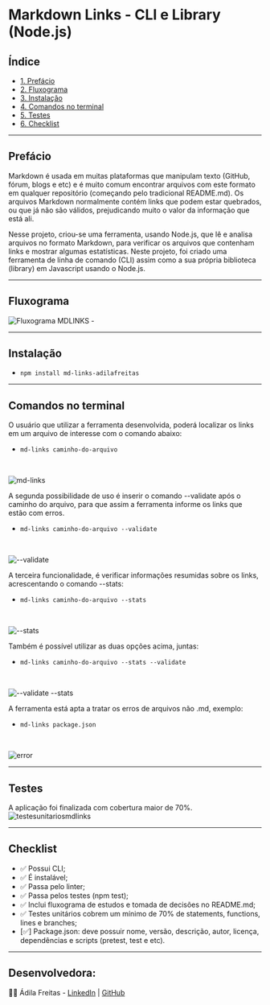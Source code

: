 # Markdown Links - CLI e Library (Node.js)

## Índice

* [1. Prefácio](#1-prefácio)
* [2. Fluxograma](#2-fluxograma)
* [3. Instalação](#3-instalação)
* [4. Comandos no terminal](#4-comandos-no-terminal)
* [5. Testes](#5-testes)
* [6. Checklist](#6-checklist)

***
## Prefácio

Markdown é usada em muitas plataformas que manipulam texto (GitHub, fórum, blogs e etc) e é muito comum encontrar arquivos com este formato em qualquer repositório (começando pelo tradicional README.md). Os arquivos Markdown normalmente contém links que podem estar quebrados, ou que já não são válidos, prejudicando muito o valor da informação que está ali.

Nesse projeto, criou-se uma ferramenta, usando Node.js, que lê e analisa arquivos no formato Markdown, para verificar os arquivos que contenham links e mostrar algumas estatísticas. Neste projeto, foi criado uma ferramenta de linha de comando (CLI) assim como a sua própria biblioteca (library) em Javascript usando o Node.js.


***
## Fluxograma

![Fluxograma MDLINKS -](https://github.com/adilamarcelefreitas/SAP011-md-links/assets/137333338/78222e7b-9b06-4aa3-8024-14ff7b44757a)

***
## Instalação

*  `npm install md-links-adilafreitas`

***
## Comandos no terminal 

O usuário que utilizar a ferramenta desenvolvida, poderá localizar os links em um arquivo de interesse com o comando abaixo:

* `md-links caminho-do-arquivo` 
<br>

![md-links](https://github.com/adilamarcelefreitas/SAP011-md-links/assets/137333338/8e153aaf-fa02-4189-b7e2-c5557e15d8dc)

A segunda possibilidade de uso é inserir o comando --validate após o caminho do arquivo, para que assim a ferramenta informe os links que estão com erros.

* `md-links caminho-do-arquivo --validate` </br>
<br>
  
![--validate](https://github.com/adilamarcelefreitas/SAP011-md-links/assets/137333338/fa68d65c-c557-4f6d-9839-23d06b7c137e)

A terceira funcionalidade, é verificar informações resumidas sobre os links, acrescentando o comando --stats:
* `md-links caminho-do-arquivo --stats` </br>
<br>

![--stats](https://github.com/adilamarcelefreitas/SAP011-md-links/assets/137333338/99846cee-850e-4151-b271-b5065e4218d4)

Também é possível utilizar as duas opções acima, juntas:
* `md-links caminho-do-arquivo --stats --validate` 
</br>

![--validate --stats](https://github.com/adilamarcelefreitas/SAP011-md-links/assets/137333338/1df29c6b-45f1-4903-bf4b-ac3ca259e813)


A ferramenta está apta a tratar os erros de arquivos não .md, exemplo:
* `md-links package.json`
<br>

![error](https://github.com/adilamarcelefreitas/SAP011-md-links/assets/137333338/f438a3f2-0bd9-4614-972f-c2cbdf2d743d)

***
## Testes

A aplicação foi finalizada com cobertura maior de 70%.
<br>
![testesunitariosmdlinks](https://github.com/adilamarcelefreitas/SAP011-md-links/assets/137333338/af8491b6-e844-4d57-97f9-19dea33472e1)

***

## Checklist

- ✅ Possui CLI;
- ✅ É instalável;
- ✅ Passa pelo linter;
- ✅ Passa pelos testes (npm test);
- ✅ Inclui fluxograma de estudos e tomada de decisões no README.md;
- ✅ Testes unitários cobrem um mínimo de 70% de statements, functions, lines e branches;
- [✅] Package.json: deve possuir nome, versão, descrição, autor, licença, dependências e scripts (pretest, test e etc).
***

## Desenvolvedora:

👩‍💻 Ádila Freitas - [LinkedIn](https://www.linkedin.com/in/adilamarcelefreitas/) | [GitHub](https://github.com/adilamarcelefreitas) 


